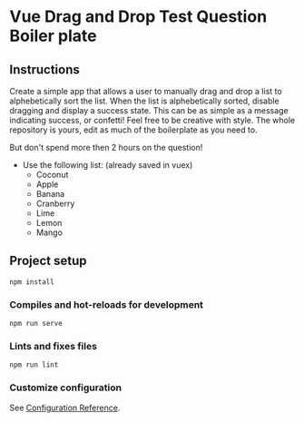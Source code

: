 # Vue Drag and Drop Test Question Boiler plate

## Instructions

Create a simple app that allows a user to manually drag and drop a list to alphebetically sort the list. When the list is alphebetically sorted, disable dragging and display a success state. This can be as simple as a message indicating success, or confetti! Feel free to be creative with style. The whole repository is yours, edit as much of the boilerplate as you need to.

But don't spend more then 2 hours on the question!

- Use the following list: (already saved in vuex)
  - Coconut
  - Apple
  - Banana
  - Cranberry
  - Lime
  - Lemon
  - Mango

## Project setup

```
npm install
```

### Compiles and hot-reloads for development

```
npm run serve
```

### Lints and fixes files

```
npm run lint
```

### Customize configuration

See [Configuration Reference](https://cli.vuejs.org/config/).
